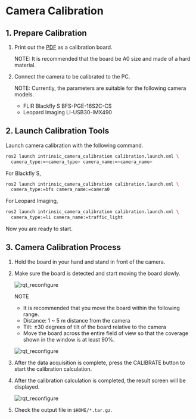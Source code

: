# Camera Calibration

## 1. Prepare Calibration

1. Print out the [PDF](resource/circle_8x6.pdf) as a calibration board.

   NOTE: It is recommended that the board be A0 size and made of a hard material.

2. Connect the camera to be calibrated to the PC.

   NOTE: Currently, the parameters are suitable for the following camera models.

   - FLIR Blackfly S BFS-PGE-16S2C-CS
   - Leopard Imaging LI-USB30-IMX490

## 2. Launch Calibration Tools

Launch camera calibration with the following command.

```sh
ros2 launch intrinsic_camera_calibration calibration.launch.xml \
  camera_type:=<camera_type> camera_name:=<camera_name>
```

For Blackfly S,

```sh
ros2 launch intrinsic_camera_calibration calibration.launch.xml \
  camera_type:=bfs camera_name:=camera0
```

For Leopard Imaging,

```sh
ros2 launch intrinsic_camera_calibration calibration.launch.xml \
  camera_type:=li camera_name:=traffic_light
```

Now you are ready to start.

## 3. Camera Calibration Process

1. Hold the board in your hand and stand in front of the camera.
2. Make sure the board is detected and start moving the board slowly.

   ![rqt_reconfigure](images/camera_calibration.png)

   NOTE

   - It is recommended that you move the board within the following range.
   - Distance: 1 ~ 5 m distance from the camera
   - Tilt: &plusmn;30 degrees of tilt of the board relative to the camera
   - Move the board across the entire field of view so that the coverage shown in the window is at least 90%.

   ![rqt_reconfigure](images/camera_calibration_occupied.png)

3. After the data acquisition is complete, press the CALIBRATE button to start the calibration calculation.

4. After the calibration calculation is completed, the result screen will be displayed.

   ![rqt_reconfigure](images/camera_calibration_result.png)

5. Check the output file in `$HOME/*.tar.gz`.
